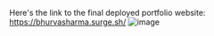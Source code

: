 Here's the link to the final deployed portfolio website: https://bhurvasharma.surge.sh/
![image](https://user-images.githubusercontent.com/75015574/182039339-6f28a0bc-c23d-4662-a052-cb4a0a6f0ccf.png)

